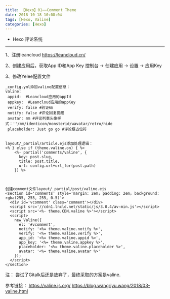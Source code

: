 ```yaml
---
title: 【Hexo】01——Comment Theme
date: 2018-10-18 10:08:04
tags: [Hexo, Valine]
categories: [Hexo]
---
```

- Hexo 评论系统
<!-- more -->

--------------------------------

1、注册leancloud
https://leancloud.cn/

2、创建应用后，获取App ID和App Key
控制台 -> 创建应用 -> 设置 -> 应用Key

3、修改Yelee配置文件
    
    _config.yml添加valine配置信息：
    valine: 
     appid:  #Leancloud应用的appId
     appkey:  #Leancloud应用的appKey
     verify: false #验证码
     notify: false #评论回复提醒
     avatar: mm #评论列表头像样式：''/mm/identicon/monsterid/wavatar/retro/hide
     placeholder: Just go go #评论框占位符


    layout/_partial/article.ejs添加处理逻辑：
    <% } else if (theme.valine.on) { %>
        <%- partial('comments/valine', {
          key: post.slug,
          title: post.title,
          url: config.url+url_for(post.path)
        }) %>


    
    创建comment文件layout/_partial/post/valine.ejs
    <section id='comments' style='margin: 2em; padding: 2em; background: rgba(255, 255, 255, 0.5)'>
      <div id='vcomment' class='comment'></div>
      <script src='//cdn1.lncld.net/static/js/3.0.4/av-min.js'></script>
      <script src='<%- theme.CDN.valine %>'></script>
      <script>
        new Valine({
          el: '#vcomment',
          notify: '<%= theme.valine.notify %>',
          verify: '<%= theme.valine.verify %>',
          app_id: '<%= theme.valine.appid %>',
          app_key: '<%= theme.valine.appkey %>',
          placeholder: '<%= theme.valine.placeholder %>',
          avatar: '<%= theme.valine.avatar %>'
        });
      </script>
    </section>



注：
尝试了Gitalk后还是放弃了，最终采取的方案是valine.



参考链接：
https://valine.js.org/
https://blog.wangriyu.wang/2018/03-valine.html
